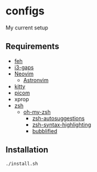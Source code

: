 # configs
My current setup

## Requirements
- [feh](https://github.com/derf/feh)
- [i3-gaps](https://github.com/Airblader/i3)
- [Neovim](https://github.com/neovim/neovim)
  - [Astronvim](https://github.com/AstroNvim/AstroNvim)
- [kitty](https://github.com/kovidgoyal/kitty)
- [picom](https://github.com/yshui/picom)
- xprop
- [zsh](https://github.com/zsh-users/zsh)
  - [oh-my-zsh](https://github.com/ohmyzsh/ohmyzsh)
    - [zsh-autosuggestions](https://github.com/zsh-users/zsh-autosuggestions)
    - [zsh-syntax-highlighting](https://github.com/zsh-users/zsh-syntax-highlighting)
    - [bubblified](https://github.com/hohmannr/bubblified)

## Installation
```bash
./install.sh
```